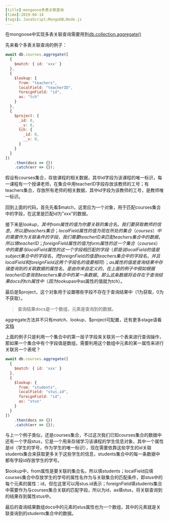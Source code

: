 ```yaml
---
[title]:mongoose多表关联查询
[time]:2019-04-14
[tags]: JavaScript;MongoDB;Node.js
---
```


在mongoose中实现多表关联查询需要用到[db.collection.aggregate()](https://docs.mongodb.com/manual/reference/operator/aggregation-pipeline/#aggregation-pipeline-stages)

先来看个多表关联查询的例子：

```javascript
await db.courses.aggregate([
  {
    $match: { id: 'xxx' }
  },
  {
    $lookup: {
      from: "teachers",
      localField: "teacherID",
      foreignField: "id",
      as: "tch"
    }
  },
  {
    $project: {
      _id: 0,
      __v: 0,
      tch: { 
        _id: 0,
        __v: 0,
      }
    }
  }
])
    .then(docs => {})
    .catch(err => {});
```

假设有courses集合，存放课程的相关数据，其中id字段为该课程的唯一标识，每一课程有一个授课老师，在集合中用teacherID字段存放该教师的工号；有teachers集合，存放所有老师的相关数据，其中id字段为该教师的工号，是教师唯一标识。

回到上面的代码，首先先看$match，这里应为一个对象，用于匹配courses集合中的字段，在这里是匹配id为”xxx”的数据。

接下来是$lookup，其中from属性的值为你要关联的集合名，我们要获取教师的信息，所以是teachers集合；localField属性的值为现在所处的集合（courses）中的需要作为关联条件的字段，我们需要teacherID来匹配teachers集合中的数据，所以填teacherID；foreignField属性的值为form属性的这一个集合（courses）中的需要与localField属性的这一个字段相匹配的字段（即是说localField的值是subject集合中的字段名，而foreignField的值是teachers集合中的字段名，并且localField和foreignField这两个字段名的值要相同）；as属性的值是查询结果中存储查询到的关联数据的属性名，是由你来自定义的，在上面的例子中假如根据teacherID查询到teachers集合中的某一条数据，那么这条数据将会存在于查询结果docs的tch属性中（因为$lookupas中as属性的值就为tch）。

最后是$project，这个对象用于设置哪些字段不存在于查询结果中（1为获取，0为不获取）。

> 查询结果docs是一个数组，元素是查询到的数据。

aggregate方法并不只有$match、$lookup、$project可配置，还有更多stage请看[文档](https://docs.mongodb.com/manual/reference/operator/aggregation-pipeline/#aggregation-pipeline-stages)

上面的例子只是利用一个集合中的第一层子字段来关联另一个表来进行查询操作，那如果一个集合中有个字段值是数组，需要利用这个数组中元素的某一属性来进行关联另一个表呢？

```javascript
await db.courses.aggregate([
  {
    $match: { id: 'xxx' }
  },
  {
    $lookup: {
      from: "students",
      localField: "stus.id",
      foreignField: "id",
      as: "stus"
    }
  }
])
    .then(docs => {})
    .catch(err => {});
```

与上一个例子类似，还是courses集合，不过这次我们已知courses集合的数据中还有一个字段stus，它是一个用来存储学习该课程的学生信息对象，其中一个属性是id（学生的学号，作为学生的唯一标识），现在需要依靠这些学生的id关联students集合来获取更多关于这些学生的信息，students集合中的每一条数据中都有字段id存放学生的学号。

$lookup中，from属性是要关联的集合名，所以填students；localField应填courses集合中存放学生的学号的属性名作为与关联集合的匹配条件，即stus中的每个元素的属性：id，但在这里可以用stus.id表示；foreignField填students集合中需要作为与courses集合关联的匹配字段，所以为id，as填stus，将关联查询到的结果存到属性stus中。

最后的查询结果数组docs中的元素的stus属性也为一个数组，其中的元素就是关联查询到的students集合中的数据。